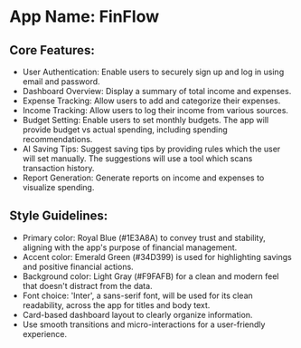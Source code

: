 # **App Name**: FinFlow

## Core Features:

- User Authentication: Enable users to securely sign up and log in using email and password.
- Dashboard Overview: Display a summary of total income and expenses.
- Expense Tracking: Allow users to add and categorize their expenses.
- Income Tracking: Allow users to log their income from various sources.
- Budget Setting: Enable users to set monthly budgets. The app will provide budget vs actual spending, including spending recommendations.
- AI Saving Tips: Suggest saving tips by providing rules which the user will set manually. The suggestions will use a tool which scans transaction history.
- Report Generation: Generate reports on income and expenses to visualize spending.

## Style Guidelines:

- Primary color: Royal Blue (#1E3A8A) to convey trust and stability, aligning with the app's purpose of financial management.
- Accent color: Emerald Green (#34D399) is used for highlighting savings and positive financial actions.
- Background color: Light Gray (#F9FAFB) for a clean and modern feel that doesn't distract from the data.
- Font choice: 'Inter', a sans-serif font, will be used for its clean readability, across the app for titles and body text.
- Card-based dashboard layout to clearly organize information.
- Use smooth transitions and micro-interactions for a user-friendly experience.